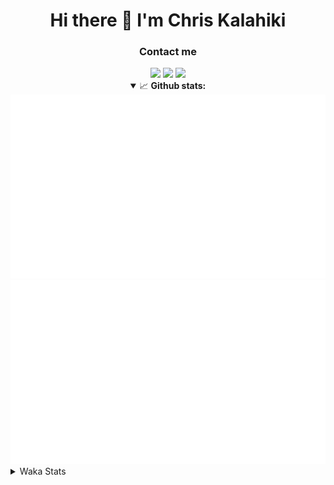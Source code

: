 <div align="center">
 <h1>Hi there 👋 I'm Chris Kalahiki</h1>
 <h3>Contact me</h3>
 <a href="mailto:chris.kalahiki@gmail.com"><img src="https://img.shields.io/badge/gmail-%23D14836.svg?&style=for-the-badge&logo=gmail&logoColor=white"/></a>
 <a href="https://twitter.com/ChrisKalahiki"><img src="https://img.shields.io/badge/twitter-%231DA1F2.svg?&style=for-the-badge&logo=twitter&logoColor=white"/></a>
 <a href="https://www.linkedin.com/in/ChrisKalahiki"><img src="https://img.shields.io/badge/linkedin-%230077B5.svg?&style=for-the-badge&logo=linkedin&logoColor=white"/></a>
<details open>
  <summary>📈 <b>Github stats:</b></summary>
  <img src="https://github.com/ChrisKalahiki/github-stats/blob/master/generated/overview.svg"/>
  <img src="https://github.com/ChrisKalahiki/github-stats/blob/master/generated/languages.svg"/>
</details>
</div>

<details>
  <summary>Waka Stats</summary>
<!--START_SECTION:waka-->
**🐱 My GitHub Data** 

> 🏆 193 Contributions in the Year 2022
 > 
> 📦 6.1 MB Used in GitHub's Storage 
 > 
> 💼 Opted to Hire
 > 
> 📜 31 Public Repositories 
 > 
> 🔑 23 Private Repositories  
 > 
**I'm an Early 🐤** 

```text
🌞 Morning    82 commits     ███░░░░░░░░░░░░░░░░░░░░░░   14.64% 
🌆 Daytime    201 commits    █████████░░░░░░░░░░░░░░░░   35.89% 
🌃 Evening    207 commits    █████████░░░░░░░░░░░░░░░░   36.96% 
🌙 Night      70 commits     ███░░░░░░░░░░░░░░░░░░░░░░   12.5%

```
📅 **I'm Most Productive on Wednesday** 

```text
Monday       81 commits     ███░░░░░░░░░░░░░░░░░░░░░░   14.46% 
Tuesday      63 commits     ██░░░░░░░░░░░░░░░░░░░░░░░   11.25% 
Wednesday    115 commits    █████░░░░░░░░░░░░░░░░░░░░   20.54% 
Thursday     87 commits     ████░░░░░░░░░░░░░░░░░░░░░   15.54% 
Friday       75 commits     ███░░░░░░░░░░░░░░░░░░░░░░   13.39% 
Saturday     26 commits     █░░░░░░░░░░░░░░░░░░░░░░░░   4.64% 
Sunday       113 commits    █████░░░░░░░░░░░░░░░░░░░░   20.18%

```


📊 **This Week I Spent My Time On** 

```text
⌚︎ Time Zone: America/New_York

💬 Programming Languages: 
Python                   3 hrs 47 mins       ████████████████████████░   98.12% 
Markdown                 3 mins              ░░░░░░░░░░░░░░░░░░░░░░░░░   1.51% 
HTML                     0 secs              ░░░░░░░░░░░░░░░░░░░░░░░░░   0.13% 
Text                     0 secs              ░░░░░░░░░░░░░░░░░░░░░░░░░   0.11% 
Docker                   0 secs              ░░░░░░░░░░░░░░░░░░░░░░░░░   0.09%

🔥 Editors: 
VS Code                  3 hrs 51 mins       █████████████████████████   100.0%

🐱‍💻 Projects: 
cpsc8430                 3 hrs 36 mins       ███████████████████████░░   93.3% 
clemson-2021f-cpsc-6300  11 mins             █░░░░░░░░░░░░░░░░░░░░░░░░   4.97% 
clemson-breast-cancer    4 mins              ░░░░░░░░░░░░░░░░░░░░░░░░░   1.73%

💻 Operating System: 
Windows                  3 hrs 51 mins       █████████████████████████   100.0%

```

**I Mostly Code in Python** 

```text
Python                   14 repos            ██████░░░░░░░░░░░░░░░░░░░   27.45% 
Jupyter Notebook         12 repos            ██████░░░░░░░░░░░░░░░░░░░   23.53% 
C#                       10 repos            █████░░░░░░░░░░░░░░░░░░░░   19.61% 
JavaScript               4 repos             ██░░░░░░░░░░░░░░░░░░░░░░░   7.84% 
HTML                     2 repos             █░░░░░░░░░░░░░░░░░░░░░░░░   3.92%

```


**Timeline**

![Chart not found](https://raw.githubusercontent.com/ChrisKalahiki/ChrisKalahiki/main/charts/bar_graph.png) 


 Last Updated on 22/02/2022 18:48:11 UTC
<!--END_SECTION:waka-->
</details>

